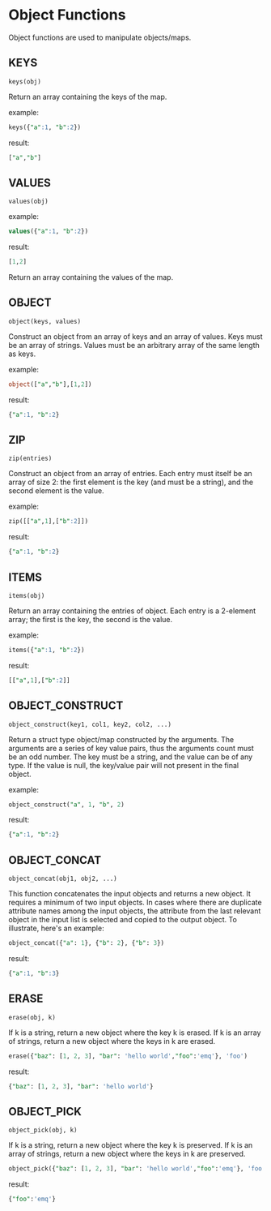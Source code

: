 # Object Functions

Object functions are used to manipulate objects/maps.

## KEYS

```text
keys(obj)
```

Return an array containing the keys of the map.

example:

```sql
keys({"a":1, "b":2})
```

result:

```sql
["a","b"]
```

## VALUES

```text
values(obj)
```

example:

```sql
values({"a":1, "b":2})
```

result:

```sql
[1,2]
```

Return an array containing the values of the map.

## OBJECT

```text
object(keys, values)
```

Construct an object from an array of keys and an array of values. Keys must be an array of strings. Values must be an
arbitrary array of the same length as keys.

example:

```sql
object(["a","b"],[1,2])
```

result:

```sql
{"a":1, "b":2}
```

## ZIP

```text
zip(entries)
```

Construct an object from an array of entries. Each entry must itself be an array of size 2: the first element is the
key (and must be a string), and the second element is the value.

example:

```sql
zip([["a",1],["b":2]])
```

result:

```sql
{"a":1, "b":2}
```

## ITEMS

```text
items(obj)
```

Return an array containing the entries of object. Each entry is a 2-element array; the first is the key, the second is
the value.

example:

```sql
items({"a":1, "b":2})
```

result:

```sql
[["a",1],["b":2]]
```

## OBJECT_CONSTRUCT

```text
object_construct(key1, col1, key2, col2, ...)
```

Return a struct type object/map constructed by the arguments. The arguments are a series of key value pairs, thus the
arguments count must be an odd number. The key must be a string, and the value can be of any type. If the value is null,
the key/value pair will not present in the final object.

example:

```sql
object_construct("a", 1, "b", 2)
```

result:

```sql
{"a":1, "b":2}
```

## OBJECT_CONCAT

```text
object_concat(obj1, obj2, ...)
```

This function concatenates the input objects and returns a new object. It requires a minimum of two input objects. In cases where there are duplicate attribute names among the input objects, the attribute from the last relevant object in the input list is selected and copied to the output object. To illustrate, here's an example:

```sql
object_concat({"a": 1}, {"b": 2}, {"b": 3})
```

result:

```sql
{"a":1, "b":3}
```

## ERASE

```text
erase(obj, k)
```

If k is a string, return a new object where the key k is erased. If k is an array of strings, return a new object where the keys in k are erased.

```sql
erase({"baz": [1, 2, 3], "bar": 'hello world',"foo":'emq'}, 'foo')
```

result:

```sql
{"baz": [1, 2, 3], "bar": 'hello world'}
```

## OBJECT_PICK

```text
object_pick(obj, k)
```

If k is a string, return a new object where the key k is preserved. If k is an array of strings, return a new object where the keys in k are preserved.

```sql
object_pick({"baz": [1, 2, 3], "bar": 'hello world',"foo":'emq'}, 'foo')
```

result:

```sql
{"foo":'emq'}
```
